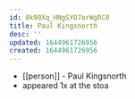 ```yaml
---
id: 8k90Xq_HNgSYO7orWgRC0
title: Paul Kingsnorth
desc: ''
updated: 1644961726956
created: 1644961726956
---
```



- [[person]] - Paul Kingsnorth
- appeared 1x at the stoa
